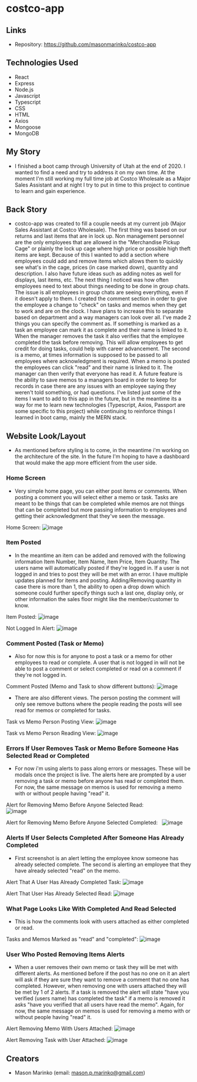 # costco-app
 
## Links
* Repository: https://github.com/masonmarinko/costco-app

## Technologies Used
* React
* Express
* Node.js
* Javascript
* Typescript
* CSS
* HTML
* Axios
* Mongoose
* MongoDB

## My Story

- I finished a boot camp through University of Utah at the end of 2020. I wanted to find a need and try to address it on my own time. At the moment I'm still working my full time job at Costco Wholesale as a Major Sales Assistant and at night I try to put in time to this project to continue to learn and gain experience.

## Back Story

- costco-app was created to fill a couple needs at my current job (Major Sales Assistant at Costco Wholesale). The first thing was based on our returns and last items that are in lock up. Non management personnel are the only employees that are allowed in the "Merchandise Pickup Cage" or plainly the lock up cage where high price or possible high theft items are kept. Because of this I wanted to add a section where employees could add and remove items which allows them to quickly see what's in the cage, prices (in case marked down), quantity and description. I also have future ideas such as adding notes as well for displays, last items, etc. The next thing I noticed was how often employees need to text about things needing to be done in group chats. The issue is all employees in group chats are seeing everything, even if it doesn't apply to them. I created the comment section in order to give the employee a change to "check" on tasks and memos when they get to work and are on the clock. I have plans to increase this to separate based on department and a way managers can look over all. I've made 2 things you can specify the comment as. If something is marked as a task an employee can mark it as complete and their name is linked to it. When the manager removes the task it also verifies that the employee completed the task before removing. This will allow employees to get credit for doing tasks, could help with career advancement. The second is a memo, at times information is supposed to be passed to all employees where acknowledgment is required. When a memo is posted the employees can click "read" and their name is linked to it. The manager can then verify that everyone has read it. A future feature is the ability to save memos to a managers board in order to keep for records in case there are any issues with an employee saying they weren't told something, or had questions. I've listed just some of the items I want to add to this app in the future, but in the meantime its a way for me to learn new technologies (Typescript, Axios, Passport are some specific to this project) while continuing to reinforce things I learned in boot camp, mainly the MERN stack.


## Website Look/Layout

- As mentioned before styling is to come, in the meantime i'm working on the architecture of the site. In the future I'm hoping to have a dashboard that would make the app more efficient from the user side.


### Home Screen

- Very simple home page, you can either post items or comments. When posting a comment you will select either a memo or task. Tasks are meant to be things that can be completed while memos are not things that can be completed but more passing information to employees and getting their acknowledgment that they've seen the message.

Home Screen: 
![image](./assets/images/home_page_nothing.png)


### Item Posted

- In the meantime an item can be added and removed with the following information Item Number, Item Name, Item Price, Item Quantity. The users name will automatically posted if they're logged in. If a user is not logged in and tries to post they will be met with an error. I have multiple updates planned for items and posting. Adding/Removing quantity in case there is more than 1, the ability to open a drop down which someone could further specify things such a last one, display only, or other information the sales floor might like the member/customer to know.

Item Posted: 
![image](./assets/images/home_page_item_posted.png)

Not Logged In Alert: 
![image](./assets/images/posting_not_loggedin.png)


### Comment Posted (Task or Memo)

- Also for now this is for anyone to post a task or a memo for other employees to read or complete. A user that is not logged in will not be able to post a comment or select completed or read on a comment if they're not logged in.

Comment Posted (Memo and Task to show different buttons): 
![image](./assets/images/home_page_comment_posted.png)


- There are also different views. The person posting the comment will only see remove buttons where the people reading the posts will see read for memos or completed for tasks.

Task vs Memo Person Posting View: 
![image](./assets/images/task_vs_memo_poster_view.png)

Task vs Memo Person Reading View: 
![image](./assets/images/task_vs_memo_reader_view.png)


### Errors If User Removes Task or Memo Before Someone Has Selected Read or Completed

- For now i'm using alerts to pass along errors or messages. These will be modals once the project is live. The alerts here are prompted by a user removing a task or memo before anyone has read or completed them. For now, the same message on memos is used for removing a memo with or without people having "read" it.

Alert for Removing Memo Before Anyone Selected Read:<br />
![image](./assets/images/alert_remove_memo_before_selected.png)

Alert for Removing Memo Before Anyone Selected Completed:  &nbsp;
![image](./assets/images/alert_remove_task_before_selected.png)


### Alerts If User Selects Completed After Someone Has Already Completed

- First screenshot is an alert letting the employee know someone has already selected complete. The second is alerting an employee that they have already selected "read" on the memo.

Alert That A User Has Already Completed Task: 
![image](./assets/images/trying_to_complete_task_already_completed.png)

Alert That User Has Already Selected Read: 
![image](./assets/images/already_read_memo.png)


### What Page Looks Like With Completed And Read Selected

- This is how the comments look with users attached as either completed or read.

Tasks and Memos Marked as "read" and "completed":
![image](./assets/images/marked_as_read_completed_reader_view.png)


### User Who Posted Removing Items Alerts

- When a user removes their own memo or task they will be met with different alerts. As mentioned before if the post has no one on it an alert will ask if they are sure they want to remove a comment that no one has completed. However, when removing one with users attached they will be met by 1 of 2 alerts. If a task is removed the alert will state "have you verified (users name) has completed the task" if a memo is removed it asks "have you verified that all users have read the memo". Again, for now, the same message on memos is used for removing a memo with or without people having "read" it.

Alert Removing Memo With Users Attached:
![image](./assets/images/alert_remove_memo_before_selected.png)

Alert Removing Task with User Attached:
![image](./assets/images/remove_task_poster_view_completed.png)


## Creators
- Mason Marinko (email: mason.p.marinko@gmail.com)
